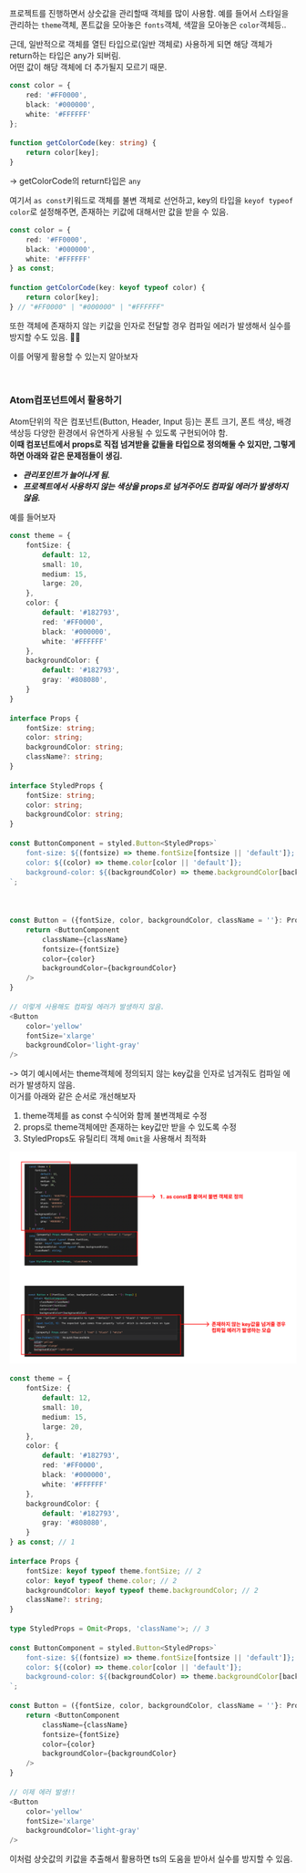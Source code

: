프로젝트를 진행하면서 상숫값을 관리할때 객체를 많이 사용함.
예를 들어서 스타일을 관리하는 `theme`객체, 폰트값을 모아놓은 `fonts`객체, 색깔을 모아놓은 `color`객체등..

근데, 일반적으로 객체를 열틴 타입으로(일반 객체로) 사용하게 되면 해당 객체가 return하는 타입은 any가 되버림. <br />
어떤 값이 해당 객체에 더 추가될지 모르기 때문.
```ts
const color = {
    red: '#FF0000',
    black: '#000000',
    white: '#FFFFFF'
};

function getColorCode(key: string) {
    return color[key];
}
```
-> getColorCode의 return타입은 `any`

여기서 `as const`키워드로 객체를 불변 객체로 선언하고, key의 타입을 `keyof typeof color`로 설정해주면, 존재하는 키값에 대해서만 값을 받을 수 있음.
```ts
const color = {
    red: '#FF0000',
    black: '#000000',
    white: '#FFFFFF'
} as const;

function getColorCode(key: keyof typeof color) {
    return color[key];
} // "#FF0000" | "#000000" | "#FFFFFF"
```

또한 객체에 존재하지 않는 키값을 인자로 전달할 경우 컴파일 에러가 발생해서 실수를 방지할 수도 있음. 👍🏻

이를 어떻게 활용할 수 있는지 알아보자

<br />

### Atom컴포넌트에서 활용하기
Atom단위의 작은 컴포넌트(Button, Header, Input 등)는 폰트 크기, 폰트 색상, 배경 색상등 다양한 환경에서 유연하게 사용될 수 있도록 구현되어야 함. <br/>
**이때 컴포넌트에서 props로 직접 넘겨받을 값들을 타입으로 정의해둘 수 있지만, 그렇게 하면 아래와 같은 문제점들이 생김.**
- ***관리포인트가 늘어나게 됨.***
- ***프로젝트에서 사용하지 않는 색상을 props로 넘겨주어도 컴파일 에러가 발생하지 않음.***

예를 들어보자
```ts
const theme = {
    fontSize: {
        default: 12,
        small: 10,
        medium: 15,
        large: 20,
    },
    color: {
        default: '#182793',
        red: '#FF0000',
        black: '#000000',
        white: '#FFFFFF'
    },
    backgroundColor: {
        default: '#182793',
        gray: '#808080',
    }
}

interface Props {
    fontSize: string;
    color: string;
    backgroundColor: string;
    className?: string;
}

interface StyledProps {
    fontSize: string;
    color: string;
    backgroundColor: string;
}

const ButtonComponent = styled.Button<StyledProps>`
    font-size: ${(fontsize) => theme.fontSize[fontsize || 'default']};
    color: ${(color) => theme.color[color || 'default']};
    background-color: ${(backgroundColor) => theme.backgroundColor[backgroundColor || 'default']};
`;



const Button = ({fontSize, color, backgroundColor, className = ''}: Props) {
    return <ButtonComponent
        className={className}
        fontsize={fontSize}
        color={color}
        backgroundColor={backgroundColor}
    />
}

// 이렇게 사용해도 컴파일 에러가 발생하지 않음.
<Button
    color='yellow'
    fontSize='xlarge'
    backgroundColor='light-gray'
/>
```
-> 여기 예시에서는 theme객체에 정의되지 않는 key값을 인자로 넘겨줘도 컴파일 에러가 발생하지 않음. <br />
이거를 아래와 같은 순서로 개선해보자 <br />
1. theme객체를 as const 수식어와 함께 불변객체로 수정
2. props로 theme객체에만 존재하는 key값만 받을 수 있도록 수정
3. StyledProps도 유틸리티 객체 `Omit`을 사용해서 최적화

<img src="../../assets/CH05/keyof_typeof_example.png" />

<br/>

```ts
const theme = {
    fontSize: {
        default: 12,
        small: 10,
        medium: 15,
        large: 20,
    },
    color: {
        default: '#182793',
        red: '#FF0000',
        black: '#000000',
        white: '#FFFFFF'
    },
    backgroundColor: {
        default: '#182793',
        gray: '#808080',
    }
} as const; // 1

interface Props {
    fontSize: keyof typeof theme.fontSize; // 2
    color: keyof typeof theme.color; // 2
    backgroundColor: keyof typeof theme.backgroundColor; // 2
    className?: string;
}

type StyledProps = Omit<Props, 'className'>; // 3

const ButtonComponent = styled.Button<StyledProps>`
    font-size: ${(fontsize) => theme.fontSize[fontsize || 'default']};
    color: ${(color) => theme.color[color || 'default']};
    background-color: ${(backgroundColor) => theme.backgroundColor[backgroundColor || 'default']};
`;

const Button = ({fontSize, color, backgroundColor, className = ''}: Props) {
    return <ButtonComponent
        className={className}
        fontsize={fontSize}
        color={color}
        backgroundColor={backgroundColor}
    />
}

// 이제 에러 발생!!
<Button
    color='yellow'
    fontSize='xlarge'
    backgroundColor='light-gray'
/>
```

이처럼 상숫값의 키값을 추출해서 활용하면 ts의 도움을 받아서 실수를 방지할 수 있음.